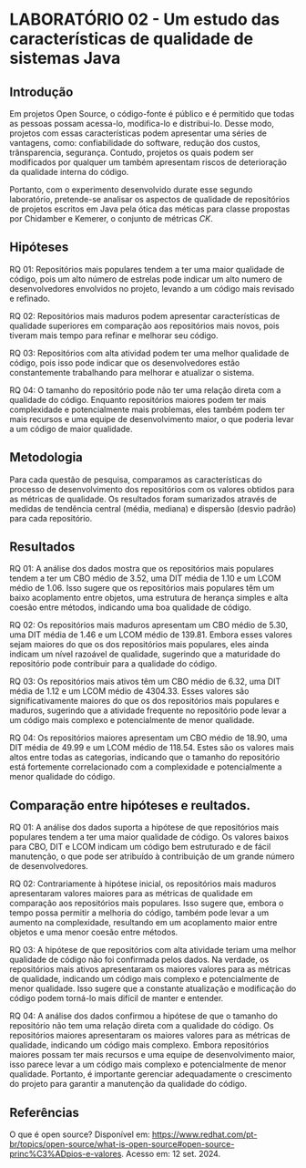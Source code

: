 # LABORATÓRIO 02 - Um estudo das características de qualidade de sistemas Java

## Introdução
Em projetos Open Source, o código-fonte é público e é permitido que todas as pessoas possam acessa-lo, modifica-lo e distribui-lo. Desse modo, projetos com essas características podem apresentar uma séries de vantagens, como: confiabilidade do software, redução dos custos, trânsparencia, segurança. Contudo, projetos os quais podem ser modificados por qualquer um também apresentam riscos de deterioração da qualidade interna do código.

Portanto, com o experimento desenvolvido durate esse segundo laboratório, pretende-se analisar os aspectos de qualidade de repositórios de projetos escritos em Java pela ótica das méticas para classe propostas por Chidamber e Kemerer, o conjunto de métricas *CK*.

## Hipóteses

RQ 01: Repositórios mais populares tendem a ter uma maior qualidade de código, pois um alto número de estrelas pode indicar um alto numero de desenvolvedores envolvidos no projeto, levando a um código mais revisado e refinado.

RQ 02: Repositórios mais maduros podem apresentar características de qualidade superiores em comparação aos repositórios mais novos, pois tiveram mais tempo para refinar e melhorar seu código.

RQ 03: Repositórios com alta atividad podem ter uma melhor qualidade de código, pois isso pode indicar que os desenvolvedores estão constantemente trabalhando para melhorar e atualizar o sistema.

RQ 04: O tamanho do repositório pode não ter uma relação direta com a qualidade do código. Enquanto repositórios maiores podem ter mais complexidade e potencialmente mais problemas, eles também podem ter mais recursos e uma equipe de desenvolvimento maior, o que poderia levar a um código de maior qualidade.

## Metodologia

Para cada questão de pesquisa, comparamos as características do processo de desenvolvimento dos repositórios com os valores obtidos para as métricas de qualidade. Os resultados foram sumarizados através de medidas de tendência central (média, mediana) e dispersão (desvio padrão) para cada repositório.

## Resultados 

RQ 01: A análise dos dados mostra que os repositórios mais populares tendem a ter um CBO médio de 3.52, uma DIT média de 1.10 e um LCOM médio de 1.06. Isso sugere que os repositórios mais populares têm um baixo acoplamento entre objetos, uma estrutura de herança simples e alta coesão entre métodos, indicando uma boa qualidade de código.

RQ 02: Os repositórios mais maduros apresentam um CBO médio de 5.30, uma DIT média de 1.46 e um LCOM médio de 139.81. Embora esses valores sejam maiores do que os dos repositórios mais populares, eles ainda indicam um nível razoável de qualidade, sugerindo que a maturidade do repositório pode contribuir para a qualidade do código.

RQ 03: Os repositórios mais ativos têm um CBO médio de 6.32, uma DIT média de 1.12 e um LCOM médio de 4304.33. Esses valores são significativamente maiores do que os dos repositórios mais populares e maduros, sugerindo que a atividade frequente no repositório pode levar a um código mais complexo e potencialmente de menor qualidade.

RQ 04: Os repositórios maiores apresentam um CBO médio de 18.90, uma DIT média de 49.99 e um LCOM médio de 118.54. Estes são os valores mais altos entre todas as categorias, indicando que o tamanho do repositório está fortemente correlacionado com a complexidade e potencialmente a menor qualidade do código.

## Comparação entre hipóteses e reultados.

RQ 01: A análise dos dados suporta a hipótese de que repositórios mais populares tendem a ter uma maior qualidade de código. Os valores baixos para CBO, DIT e LCOM indicam um código bem estruturado e de fácil manutenção, o que pode ser atribuído à contribuição de um grande número de desenvolvedores.

RQ 02: Contrariamente à hipótese inicial, os repositórios mais maduros apresentaram valores maiores para as métricas de qualidade em comparação aos repositórios mais populares. Isso sugere que, embora o tempo possa permitir a melhoria do código, também pode levar a um aumento na complexidade, resultando em um acoplamento maior entre objetos e uma menor coesão entre métodos.

RQ 03: A hipótese de que repositórios com alta atividade teriam uma melhor qualidade de código não foi confirmada pelos dados. Na verdade, os repositórios mais ativos apresentaram os maiores valores para as métricas de qualidade, indicando um código mais complexo e potencialmente de menor qualidade. Isso sugere que a constante atualização e modificação do código podem torná-lo mais difícil de manter e entender.

RQ 04: A análise dos dados confirmou a hipótese de que o tamanho do repositório não tem uma relação direta com a qualidade do código. Os repositórios maiores apresentaram os maiores valores para as métricas de qualidade, indicando um código mais complexo. Embora repositórios maiores possam ter mais recursos e uma equipe de desenvolvimento maior, isso parece levar a um código mais complexo e potencialmente de menor qualidade. Portanto, é importante gerenciar adequadamente o crescimento do projeto para garantir a manutenção da qualidade do código.

## Referências
O que é open source? Disponível em: <https://www.redhat.com/pt-br/topics/open-source/what-is-open-source#open-source-princ%C3%ADpios-e-valores>. Acesso em: 12 set. 2024. 
